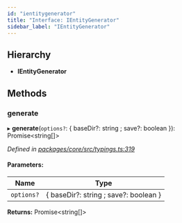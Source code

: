 ```yaml
---
id: "ientitygenerator"
title: "Interface: IEntityGenerator"
sidebar_label: "IEntityGenerator"
---
```


## Hierarchy

* **IEntityGenerator**

## Methods

### generate

▸ **generate**(`options?`: { baseDir?: string ; save?: boolean  }): Promise&#60;string[]>

*Defined in [packages/core/src/typings.ts:319](https://github.com/mikro-orm/mikro-orm/blob/4249b052e/packages/core/src/typings.ts#L319)*

#### Parameters:

Name | Type |
------ | ------ |
`options?` | { baseDir?: string ; save?: boolean  } |

**Returns:** Promise&#60;string[]>
